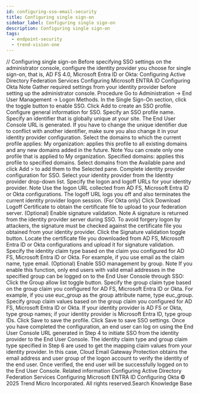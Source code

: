 ```yaml
---
id: configuring-sso-email-security
title: Configuring single sign-on
sidebar_label: Configuring single sign-on
description: Configuring single sign-on
tags:
  - endpoint-security
  - trend-vision-one
---
```


/*<![CDATA[*/ $('#title').html($('meta[name=map-description]').attr('content')); /*]]>*/ Configuring single sign-on Before specifying SSO settings on the administrator console, configure the identity provider you choose for single sign-on, that is, AD FS 4.0, Microsoft Entra ID or Okta: Configuring Active Directory Federation Services Configuring Microsoft ENTRA ID Configuring Okta Note Gather required settings from your identity provider before setting up the administrator console. Procedure Go to Administration → End User Management → Logon Methods. In the Single Sign-On section, click the toggle button to enable SSO. Click Add to create an SSO profile. Configure general information for SSO. Specify an SSO profile name. Specify an identifier that is globally unique at your site. The End User Console URL is generated. If you have to change the unique identifier due to conflict with another identifier, make sure you also change it in your identity provider configuration. Select the domains to which the current profile applies: My organization: applies this profile to all existing domains and any new domains added in the future. Note You can create only one profile that is applied to My organization. Specified domains: applies this profile to specified domains. Select domains from the Available pane and click Add > to add them to the Selected pane. Complete identity provider configuration for SSO. Select your identity provider from the Identity provider drop-down list. Specify the logon and logoff URLs for your identity provider. Note Use the logon URL collected from AD FS, Microsoft Entra ID or Okta configurations. The logoff URL logs you off and also terminates the current identity provider logon session. (For Okta only) Click Download Logoff Certificate to obtain the certificate file to upload to your federation server. (Optional) Enable signature validation. Note A signature is returned from the identity provider server during SSO. To avoid forgery logon by attackers, the signature must be checked against the certificate file you obtained from your identity provider. Click the Signature validation toggle button. Locate the certificate file you downloaded from AD FS, Microsoft Entra ID or Okta configurations and upload it for signature validation. Specify the identity claim type based on the claim you configured for AD FS, Microsoft Entra ID or Okta. For example, if you use email as the claim name, type email. (Optional) Enable SSO management by group. Note If you enable this function, only end users with valid email addresses in the specified group can be logged on to the End User Console through SSO: Click the Group allow list toggle button. Specify the group claim type based on the group claim you configured for AD FS, Microsoft Entra ID or Okta. For example, if you use euc_group as the group attribute name, type euc_group. Specify group claim values based on the group claim you configured for AD FS, Microsoft Entra ID or Okta. If your identity provider is AD FS or Okta, type group names; if your identity provider is Microsoft Entra ID, type group IDs. Click Save to save the profile. Click Save to save SSO settings. Once you have completed the configuration, an end user can log on using the End User Console URL generated in Step 4 to initiate SSO from the identity provider to the End User Console. The identity claim type and group claim type specified in Step 6 are used to get the mapping claim values from your identity provider. In this case, Cloud Email Gateway Protection obtains the email address and user group of the logon account to verify the identity of the end user. Once verified, the end user will be successfully logged on to the End User Console. Related information Configuring Active Directory Federation Services Configuring Microsoft ENTRA ID Configuring Okta © 2025 Trend Micro Incorporated. All rights reserved.Search Knowledge Base